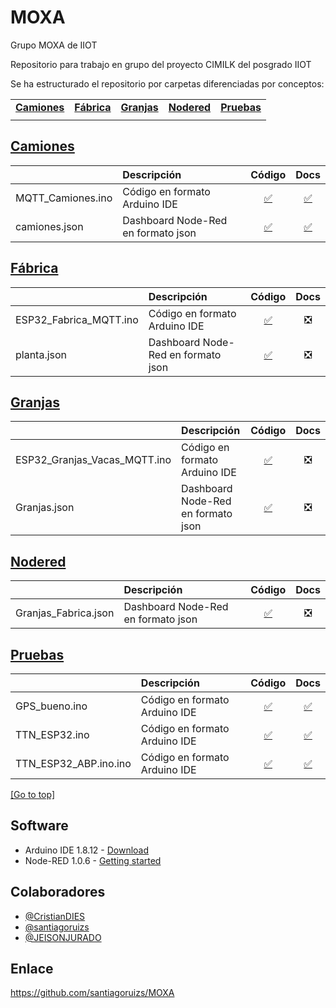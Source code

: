 # MOXA
Grupo MOXA de IIOT 

Repositorio para trabajo en grupo del proyecto CIMILK del posgrado IIOT

Se ha estructurado el repositorio por carpetas diferenciadas por conceptos:

| | | | | |
|-|-|-|-|-|
|[**Camiones**](#camiones) |[**Fábrica**](#fabrica) |[**Granjas**](#granjas) |[**Nodered**](#nodered) |[**Pruebas**](#pruebas)|
| | | | | |

## [Camiones](/camiones)
| | Descripción | Código | Docs |
|-|:------------|:----:|:----:|
|MQTT_Camiones.ino | Código en formato Arduino IDE |[:white_check_mark:](/Camiones/MQTT_Camiones.ino)|[:white_check_mark:](/Camiones/README.md)|
|camiones.json| Dashboard Node-Red en formato json |[:white_check_mark:](/Camiones/camiones.json)|[:white_check_mark:](/Camiones/README.md)|

## [Fábrica](/fabrica)
| | Descripción | Código | Docs |
|-|:------------|:----:|:----:|
|ESP32_Fabrica_MQTT.ino | Código en formato Arduino IDE |[:white_check_mark:](/Fabrica/ESP32_Fabrica_MQTT.ino)|:negative_squared_cross_mark:|
|planta.json| Dashboard Node-Red en formato json |[:white_check_mark:](/Fabrica/planta.json)|:negative_squared_cross_mark:|

## [Granjas](/granjas)
| | Descripción | Código | Docs |
|-|:------------|:----:|:----:|
|ESP32_Granjas_Vacas_MQTT.ino | Código en formato Arduino IDE |[:white_check_mark:](/Granjas/ESP32_Granjas_Vacas_MQTT/ESP32_Granjas_Vacas_MQTT.ino)|:negative_squared_cross_mark:|
|Granjas.json| Dashboard Node-Red en formato json |[:white_check_mark:](/Granjas/Granjas.json)|:negative_squared_cross_mark:|

## [Nodered](/nodered)
| | Descripción | Código | Docs |
|-|:------------|:----:|:----:|
|Granjas_Fabrica.json| Dashboard Node-Red en formato json |[:white_check_mark:](/Node-red/Granjas_Fabrica.json)|:negative_squared_cross_mark:|

## [Pruebas](/pruebas)
| | Descripción | Código | Docs |
|-|:------------|:----:|:----:|
|GPS_bueno.ino | Código en formato Arduino IDE |[:white_check_mark:](/Pruebas/GPS_bueno.ino)|[:white_check_mark:](/Pruebas/Readme.md)|
|TTN_ESP32.ino| Código en formato Arduino IDE |[:white_check_mark:](/Pruebas/TTN_ESP32.json)|[:white_check_mark:](/Pruebas/Readme.md)|
|TTN_ESP32_ABP.ino.ino| Código en formato Arduino IDE |[:white_check_mark:](/Pruebas/TTN_ESP32_ABP.ino.json)|[:white_check_mark:](/Pruebas/Readme.md)|

[[Go to top]](#MOXA)


## Software
- Arduino IDE 1.8.12 - [Download](https://www.arduino.cc/en/main/software)
- Node-RED 1.0.6 - [Getting started](https://nodered.org/docs/getting-started/)

## Colaboradores
- [@CristianDIES](https://github.com/CristianDIES)
- [@santiagoruizs](https://github.com/santiagoruizs)
- [@JEISONJURADO](https://github.com/JEISONJURADO)

## Enlace
https://github.com/santiagoruizs/MOXA
